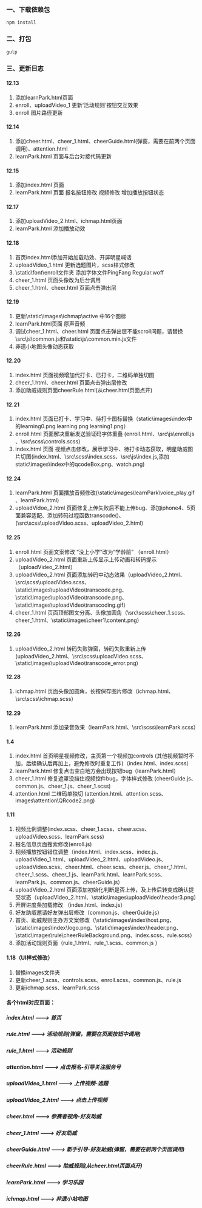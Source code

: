### 一、下载依赖包
```
npm install
```
### 二、打包
```
gulp
```

### 三、更新日志

#### 12.13
1. 添加learnPark.html页面
2. enroll、uploadVideo_1 更新‘活动规则’按钮交互效果
3. enroll 图片路径更新

#### 12.14
1. 添加cheer.html、cheer_1.html、cheerGuide.html(弹窗，需要在前两个页面调用)、attention.html
2. learnPark.html 页面与后台对接代码更新

#### 12.15
1. 添加index.html 页面
2. learnPark.html 页面 报名按钮修改 视频修改 增加播放按钮状态 

#### 12.17
1. 添加uploadVideo_2.html、ichmap.html页面
2. learnPark.html 添加播放动效

#### 12.18
1. 首页index.html添加开始加载动效、开屏明星喊话
2. uploadVideo_1.html 更新选题图片，scss样式修改
3. \static\font\enroll文件夹 添加字体文件PingFang Regular.woff 
4. cheer_1.html 页面头像改为后台调用
5. cheer_1.html、cheer.html 页面点击弹出层

#### 12.19
1. 更新\static\images\ichmap\active 中16个图标
2. learnPark.html页面 原声音频<audio>标签修改
3. 调试cheer_1.html、cheer.html 页面点击弹出层不能scroll问题，请替换\src\js\common.js和\static\js\common.min.js文件
4. 非遗小地图头像动态获取

#### 12.20
1. index.html 页面视频增加代打卡、已打卡，二维码单独切图
2. cheer_1.html、cheer.html 页面点击弹出层修改
3. 添加助威规则页面cheerRule.html(从cheer.html页面点开)

#### 12.21
1. index.html 页面已打卡、学习中、待打卡图标替换（static\images\index中的learning0.png learning.png learning1.png）
2. enroll.html 页面解决重新发送验证码字体重叠 (enroll.html、\src\js\enroll.js 、\src\scss\controls.scss)
3. index.html 页面 视频点击修改，展示学习中、待打卡动态获取，明星助威图片切图(index.html、\src\scss\index.scss、\src\js\index.js,添加static\images\index中的qcodeBox.png、watch.png)

#### 12.24
1. learnPark.html 页面播放音频修改(\static\images\learnPark\voice_play.gif 、learnPark.html)
2. uploadVidoe_2.html 页面修复上传失败后不能上传bug、添加iphone4、5页面兼容适配、添加转码过程函数transcode()、(\src\scss\uploadVideo.scss、uploadVideo_2.html)

#### 12.25
1. enroll.html 页面文案修改 “没上小学”改为“学龄前” （enroll.html）
2. uploadVideo_2.html 页面重新上传显示上传动画和转码提示 （uploadVideo_2.html）
3. uploadVideo_2.html 页面添加转码中动态效果（uploadVideo_2.html、\src\scss\uploadVideo.scss、\static\images\uploadVideo\transcode.png、\static\images\uploadVideo\transcode.png、\static\images\uploadVideo\transcoding.gif）
4. cheer_1.html 页面顶部图文分离、头像加圆角（\src\scss\cheer_1.scss、cheer_1.html、\static\images\cheer1\content.png）

#### 12.26
1. uploadVideo_2.html 转码失败弹窗，转码失败重新上传 (uploadVideo_2.html、\src\scss\uploadVideo.scss、\static\images\uploadVideo\transcode_error.png)

#### 12.28
1. ichmap.html 页面头像加圆角，长按保存图片修改（ichmap.html、\src\scss\ichmap.scss）

#### 12.29
1. learnPark.html 添加录音效果（learnPark.html、\src\scss\learnPark.scss）

#### 1.4
1. index.html 首页明星视频修改，主页第一个视频加controls (其他视频暂时不加，后续确认后再加上，避免修改时重复工作)（index.html、index.scss）
2. learnPark.html 修复点击空白地方会出现按钮bug（learnPark.html）
3. cheer_1.html 修复遮罩没挡住视频控件bug，字体样式修改 (cheerGuide.js、common.js、cheer_1.js、cheer_1.scss)
4. attention.html 二维码单独切 (attention.html、attention.scss、images\attention\QRcode2.png)

#### 1.11
1. 视频比例调整(index.scss、cheer_1.scss、cheer.scss、uploadVideo.scss、learnPark.scss)
2. 报名信息页面搜索修改(enroll.js)
3. 视频播放按钮错位调整（index.html、index.scss、index.js、uploadVideo_1.html、uploadVideo_2.html、uploadVideo.js、uploadVideo.scss、cheer.html、cheer.scss、cheer.js、cheer_1.html、cheer_1.scss、cheer_1.js、learnPark.html、learnPark.scss、learnPark.js、common.js、cheerGuide.js）
4. uploadVideo_2.html 页面添加初始化判断是否上传，及上传后转变成确认提交状态（uploadVideo_2.html、\static\images\uploadVideo\header3.png）
5. 开屏进度条加载修改 （index.html、index.js）
6. 好友助威邀请好友弹出层修改（common.js、cheerGuide.js）
7. 首页、助威规则主办方文案修改（\static\images\index\host.png、\static\images\index\logo.png、\static\images\index\header.png、\static\images\rule\cheerRuleBackground.png、index.scss、rule.scss）
8. 添加活动规则页面（rule_1.html、rule_1.scss、common.js ）

#### 1.18（UI样式修改）
1. 替换images文件夹
2. 更新cheer_1.scss、controls.scss、enroll.scss、common.js、rule.js
3. 更新ichmap.scss、learnPark.scss


#### 各个html对应页面：
##### index.html --->  首页
##### rule.html ---> 活动规则(弹窗，需要在页面按钮中调用)
##### rule_1.html ---> 活动规则
##### attention.html ---> 点击报名-引导关注服务号
##### uploadVideo_1.html ---> 上传视频-选题
##### uploadVideo_2.html --->  点击上传视频 
##### cheer.html ---> 参赛者视角-好友助威
##### cheer_1.html ---> 好友助威
##### cheerGuide.html ---> 新手引导-好友助威(弹窗，需要在前两个页面调用)
##### cheerRule.html ---> 助威规则(从cheer.html页面点开)
##### learnPark.html ---> 学习乐园
##### ichmap.html ---> 非遗小站地图
